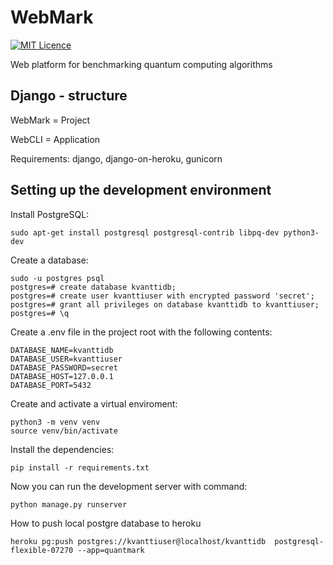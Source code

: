 # WebMark

[![MIT Licence](https://badges.frapsoft.com/os/mit/mit.png?v=103)](https://opensource.org/licenses/mit-license.php)

Web platform for benchmarking quantum computing algorithms

## Django - structure

WebMark = Project

WebCLI = Application

Requirements: django, django-on-heroku, gunicorn

## Setting up the development environment

Install PostgreSQL:

```
sudo apt-get install postgresql postgresql-contrib libpq-dev python3-dev
```

Create a database:
```
sudo -u postgres psql
postgres=# create database kvanttidb;
postgres=# create user kvanttiuser with encrypted password 'secret';
postgres=# grant all privileges on database kvanttidb to kvanttiuser;
postgres=# \q
```

Create a .env file in the project root with the following contents:
```
DATABASE_NAME=kvanttidb
DATABASE_USER=kvanttiuser
DATABASE_PASSWORD=secret
DATABASE_HOST=127.0.0.1
DATABASE_PORT=5432
```

Create and activate a virtual enviroment:
```
python3 -m venv venv
source venv/bin/activate
```

Install the dependencies:
```
pip install -r requirements.txt
```

Now you can run the development server with command:
```
python manage.py runserver
```

How to push local postgre database to heroku
```
heroku pg:push postgres://kvanttiuser@localhost/kvanttidb  postgresql-flexible-07270 --app=quantmark
```


